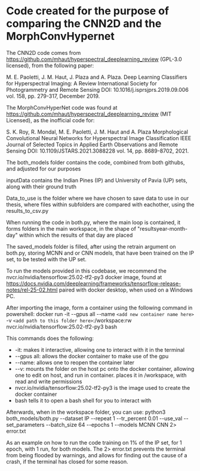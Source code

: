 # Code created for the purpose of comparing the CNN2D and the MorphConvHypernet

The CNN2D code comes from https://github.com/mhaut/hyperspectral_deeplearning_review (GPL-3.0 licensed), from the following paper:

M. E. Paoletti, J. M. Haut, J. Plaza and A. Plaza.
Deep Learning Classifiers for Hyperspectral Imaging: A Review
International Society for Photogrammetry and Remote Sensing
DOI: 10.1016/j.isprsjprs.2019.09.006
vol. 158, pp. 279-317, December 2019.

The MorphConvHyperNet code was found at https://github.com/mhaut/hyperspectral_deeplearning_review (MIT Licensed), as the inofficial code for:

S. K. Roy, R. Mondal, M. E. Paoletti, J. M. Haut and A. Plaza
Morphological Convolutional Neural Networks for Hyperspectral Image Classification
IEEE Journal of Selected Topics in Applied Earth Observations and Remote Sensing
DOI: 10.1109/JSTARS.2021.3088228
vol. 14, pp. 8689-8702, 2021.


The both_models folder contains the code, combined from both githubs, and adjusted for our purposes

inputData contains the Indian Pines (IP) and University of Pavia (UP) sets, along with their ground truth

Data_to_use is the folder where we have chosen to save data to use in our thesis, where files within subfolders are compared with eachother, using the results_to_csv.py

When running the code in both.py, where the main loop is contained, it forms folders in the main workspace, in the shape of "resultsyear-month-day" within which the results of that day are placed

The saved_models folder is filled, after using the retrain argument on both.py, storing MCNN and or CNN models, that have been trained on the IP set, to be tested with the UP set.

To run the models provided in this codebase, we recommend the nvcr.io/nvidia/tensorflow:25.02-tf2-py3 docker image, found at https://docs.nvidia.com/deeplearning/frameworks/tensorflow-release-notes/rel-25-02.html paired with docker desktop, when used on a Windows PC. 

After importing the image, form a container using the following command in powershell:
docker run -it --gpus all --name `<add new container name here>` -v `<add path to this folder here>`:/workspace:rw nvcr.io/nvidia/tensorflow:25.02-tf2-py3 bash

This commands does the following:
* -it: makes it interactive, allowing one to interact with it  in the terminal
* --gpus all: allows the docker container to make use of the gpu
* --name: allows one to reopen the container later
* --v: mounts the folder on the host pc onto the docker container, allowing one to edit on host, and run in container. places it in /workspace, with read and write permissions
* nvcr.io/nvidia/tensorflow:25.02-tf2-py3 is the image used to create the docker container
* bash tells it to open a bash shell for you to interact with

Afterwards, when in the workspace folder, you can use:
python3 both_models/both.py --dataset IP --repeat 1 --tr_percent 0.01 --use_val --set_parameters --batch_size 64 --epochs 1 --models MCNN CNN 2> error.txt

As an example on how to run the code training on 1% of the IP set, for 1 epoch, with 1 run, for both models. 
The 2> error.txt prevents the terminal from being flooded by warnings, and allows for finding out the cause of a crash, if the terminal has closed for some reason.
